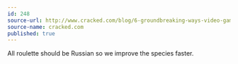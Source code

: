 ```yaml
---
id: 248
source-url: http://www.cracked.com/blog/6-groundbreaking-ways-video-games-are-screwing-players/
source-name: cracked.com
published: true
---
```


<p>All roulette should be Russian so we improve the species faster.</p>




